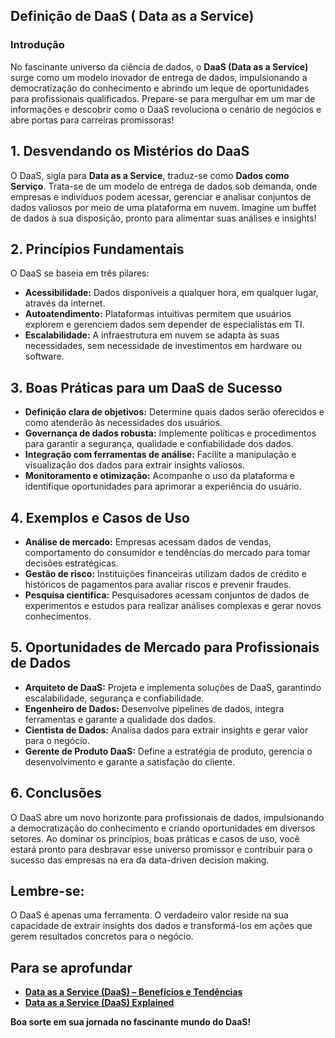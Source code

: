 ## Definição de DaaS ( Data as a Service)

### Introdução

No fascinante universo da ciência de dados, o **DaaS (Data as a Service)** surge como um modelo inovador de entrega de dados, impulsionando a democratização do conhecimento e abrindo um leque de oportunidades para profissionais qualificados. Prepare-se para mergulhar em um mar de informações e descobrir como o DaaS revoluciona o cenário de negócios e abre portas para carreiras promissoras!

## 1. Desvendando os Mistérios do DaaS

O DaaS, sigla para **Data as a Service**, traduz-se como **Dados como Serviço**. Trata-se de um modelo de entrega de dados sob demanda, onde empresas e indivíduos podem acessar, gerenciar e analisar conjuntos de dados valiosos por meio de uma plataforma em nuvem. Imagine um buffet de dados à sua disposição, pronto para alimentar suas análises e insights!

## 2. Princípios Fundamentais

O DaaS se baseia em três pilares:

* **Acessibilidade:** Dados disponíveis a qualquer hora, em qualquer lugar, através da internet.
* **Autoatendimento:** Plataformas intuitivas permitem que usuários explorem e gerenciem dados sem depender de especialistas em TI.
* **Escalabilidade:** A infraestrutura em nuvem se adapta às suas necessidades, sem necessidade de investimentos em hardware ou software.

## 3. Boas Práticas para um DaaS de Sucesso

* **Definição clara de objetivos:** Determine quais dados serão oferecidos e como atenderão às necessidades dos usuários.
* **Governança de dados robusta:** Implemente políticas e procedimentos para garantir a segurança, qualidade e confiabilidade dos dados.
* **Integração com ferramentas de análise:** Facilite a manipulação e visualização dos dados para extrair insights valiosos.
* **Monitoramento e otimização:** Acompanhe o uso da plataforma e identifique oportunidades para aprimorar a experiência do usuário.

## 4. Exemplos e Casos de Uso

* **Análise de mercado:** Empresas acessam dados de vendas, comportamento do consumidor e tendências do mercado para tomar decisões estratégicas.
* **Gestão de risco:** Instituições financeiras utilizam dados de crédito e históricos de pagamentos para avaliar riscos e prevenir fraudes.
* **Pesquisa científica:** Pesquisadores acessam conjuntos de dados de experimentos e estudos para realizar análises complexas e gerar novos conhecimentos.

## 5. Oportunidades de Mercado para Profissionais de Dados

* **Arquiteto de DaaS:** Projeta e implementa soluções de DaaS, garantindo escalabilidade, segurança e confiabilidade.
* **Engenheiro de Dados:** Desenvolve pipelines de dados, integra ferramentas e garante a qualidade dos dados.
* **Cientista de Dados:** Analisa dados para extrair insights e gerar valor para o negócio.
* **Gerente de Produto DaaS:** Define a estratégia de produto, gerencia o desenvolvimento e garante a satisfação do cliente.

## 6. Conclusões

O DaaS abre um novo horizonte para profissionais de dados, impulsionando a democratização do conhecimento e criando oportunidades em diversos setores. Ao dominar os princípios, boas práticas e casos de uso, você estará pronto para desbravar esse universo promissor e contribuir para o sucesso das empresas na era da data-driven decision making.

## **Lembre-se:** 

O DaaS é apenas uma ferramenta. O verdadeiro valor reside na sua capacidade de extrair insights dos dados e transformá-los em ações que gerem resultados concretos para o negócio.

## Para se aprofundar

* [**Data as a Service (DaaS) – Benefícios e Tendências**](https://blog.dsacademy.com.br/data-as-a-service-daas-beneficios-e-tendencias/)
* [**Data as a Service (DaaS) Explained**](https://www.mongodb.com/solutions/use-cases/data-as-a-service)



**Boa sorte em sua jornada no fascinante mundo do DaaS!**
